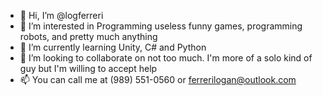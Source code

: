 - 👋 Hi, I’m @logferreri
- 👀 I’m interested in Programming useless funny games, programming robots, and pretty much anything
- 🌱 I’m currently learning Unity, C# and Python
- 💞️ I’m looking to collaborate on not too much. I'm more of a solo kind of guy but I'm willing to accept help
- 📫 You can call me at (989) 551-0560 or ferrerilogan@outlook.com

<!---
logferreri/logferreri is a ✨ special ✨ repository because its `README.md` (this file) appears on your GitHub profile.
You can click the Preview link to take a look at your changes.
--->

